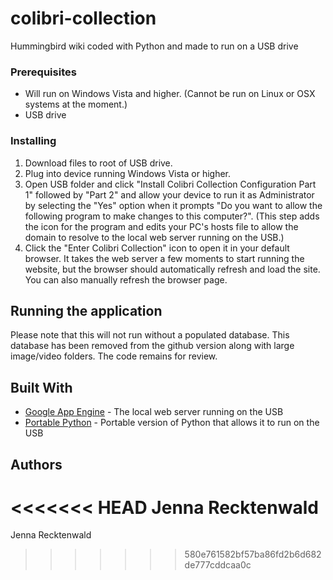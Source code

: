 # colibri-collection
Hummingbird wiki coded with Python and made to run on a USB drive

### Prerequisites

- Will run on Windows Vista and higher. (Cannot be run on Linux or OSX systems at the moment.)
- USB drive

### Installing

1. Download files to root of USB drive.
2. Plug into device running Windows Vista or higher.
3. Open USB folder and click "Install Colibri Collection Configuration Part 1" followed by "Part 2" and allow your device to run it as Administrator by selecting the "Yes" option when it prompts "Do you want to allow the following program to make changes to this computer?". (This step adds the icon for the program and edits your PC's hosts file to allow the domain to resolve to the local web server running on the USB.)
2. Click the "Enter Colibri Collection" icon to open it in your default browser. It takes the web server a few moments to start running the website, but the browser should automatically refresh and load the site. You can also manually refresh the browser page.

## Running the application

Please note that this will not run without a populated database. This database has been removed from the github version along with large image/video folders. The code remains for review.

## Built With

* [Google App Engine](https://cloud.google.com/appengine/docs/) - The local web server running on the USB
* [Portable Python](http://portablepython.com/) - Portable version of Python that allows it to run on the USB

## Authors

<<<<<<< HEAD
Jenna Recktenwald
=======
Jenna Recktenwald
>>>>>>> 580e761582bf57ba86fd2b6d682de777cddcaa0c
